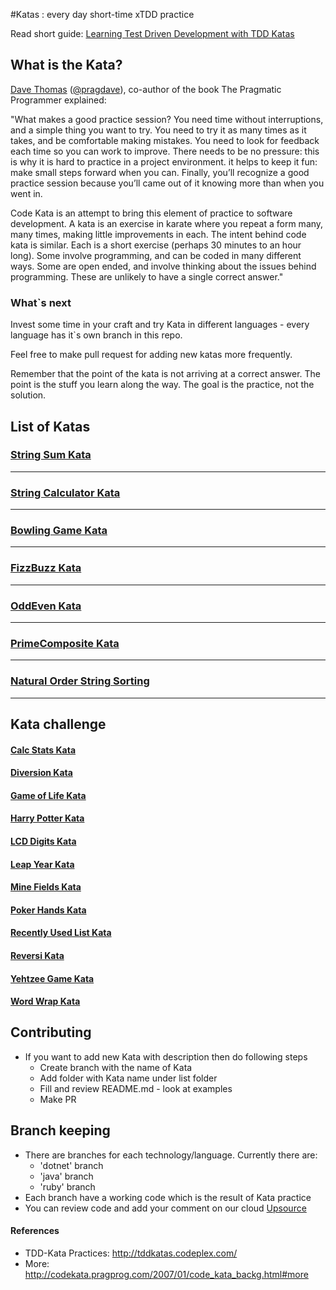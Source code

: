 #Katas : every day short-time xTDD practice

Read short guide: [Learning Test Driven Development with TDD Katas](http://goo.gl/5NYpVI)

## What is the Kata?

[Dave Thomas](https://pragdave.me/) ([@pragdave](https://github.com/pragdave)), co-author of the book The Pragmatic Programmer explained:

"What makes a good practice session? You need time without interruptions, and a simple thing you want to try. You need to try it as many times as it takes, and be comfortable making mistakes. You need to look for feedback each time so you can work to improve. There needs to be no pressure: this is why it is hard to practice in a project environment. it helps to keep it fun: make small steps forward when you can. Finally, you’ll recognize a good practice session because you’ll came out of it knowing more than when you went in.

Code Kata is an attempt to bring this element of practice to software development. A kata is an exercise in karate where you repeat a form many, many times, making little improvements in each. The intent behind code kata is similar. Each is a short exercise (perhaps 30 minutes to an hour long). Some involve programming, and can be coded in many different ways. Some are open ended, and involve thinking about the issues behind programming. These are unlikely to have a single correct answer."

### What`s next

Invest some time in your craft and try Kata in different languages - every language has it`s own branch in this repo.

Feel free to make pull request for adding new katas more frequently.

Remember that the point of the kata is not arriving at a correct answer. The point is the stuff you learn along the way. The goal is the practice, not the solution.

## List of Katas

### [String Sum Kata](list/StringSum)

-------------------

### [String Calculator Kata](list/StringCalculator)

-------------------

### [Bowling Game Kata](list/BowlingGame)

-------------------

### [FizzBuzz Kata](list/FizzBuzz)

-------------------

### [OddEven Kata](list/OddEven)

-------------------

### [PrimeComposite Kata](list/PrimeFactor)

-------------------

### [Natural Order String Sorting](list/NaturalStringSorting)

-------------------

## Kata challenge

#### [Calc Stats Kata](list/CalcStats)

#### [Diversion Kata](list/Diversion)

#### [Game of Life Kata](list/GameOfLife)

#### [Harry Potter Kata](list/HarryPotter)

#### [LCD Digits Kata](list/LCD-Digits)

#### [Leap Year Kata](list/LeapYear)

#### [Mine Fields Kata](list/MineFields)

#### [Poker Hands Kata](list/PockerHands)

#### [Recently Used List Kata](list/RecentlyUsedList)

#### [Reversi Kata](list/Reversi)

#### [Yehtzee Game Kata](list/Yehtzee)

#### [Word Wrap Kata](list/WordWrap)

## Contributing

* If you want to add new Kata with description then do following steps
    * Create branch with the name of Kata
    * Add folder with Kata name under list folder
    * Fill and review README.md - look at examples
    * Make PR

## Branch keeping

* There are branches for each technology/language. Currently there are:
    * 'dotnet' branch
    * 'java' branch
    * 'ruby' branch
* Each branch have a working code which is the result of Kata practice
* You can review code and add your comment on our cloud [Upsource](https://upsource.nspectator.org)

#### References

* TDD-Kata Practices: http://tddkatas.codeplex.com/
* More: http://codekata.pragprog.com/2007/01/code_kata_backg.html#more
